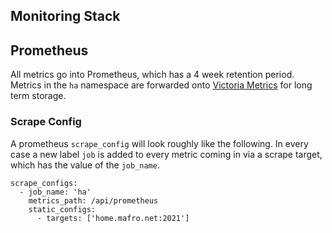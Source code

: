 Monitoring Stack
----------

## Prometheus

All metrics go into Prometheus, which has a 4 week retention period. Metrics in the `ha` namespace
are forwarded onto [Victoria Metrics](./victoria-metrics) for long term storage.

### Scrape Config

A prometheus `scrape_config` will look roughly like the following. In every case a new label
`job` is added to every metric coming in via a scrape target, which has the value of the `job_name`.
```
scrape_configs:
  - job_name: 'ha'
    metrics_path: /api/prometheus
    static_configs:
      - targets: ['home.mafro.net:2021']
```
